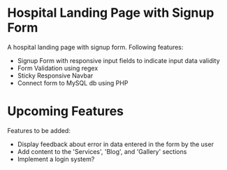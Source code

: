 # Hospital Landing Page with Signup Form

A hospital landing page with signup form. Following features:
- Signup Form with responsive input fields to indicate input data validity
- Form Validation using regex
- Sticky Responsive Navbar
- Connect form to MySQL db using PHP

# Upcoming Features

Features to be added:
- Display feedback about error in data entered in the form by the user
- Add content to the 'Services', 'Blog', and 'Gallery' sections
- Implement a login system?
